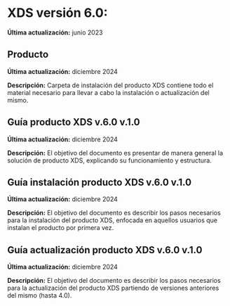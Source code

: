 # XDS versión 6.0:
**Última actualización:** junio 2023  

## Producto

**Última actualización:** diciembre 2024

**Descripción:** Carpeta de instalación del producto XDS contiene todo el material necesario para llevar a cabo la instalación o actualización del mismo.


## Guía producto XDS v.6.0 v.1.0

**Última actualización:** diciembre 2024

**Descripción:** El objetivo del documento es presentar de manera general la solución de producto XDS, explicando su funcionamiento y estructura.


## Guía instalación producto XDS v.6.0 v.1.0

**Última actualización:** diciembre 2024

**Descripción:** El objetivo del documento es describir los pasos necesarios para la instalación del producto XDS, enfocada en aquellos usuarios que instalan el producto por primera vez.


## Guía actualización producto XDS v.6.0 v.1.0

**Última actualización:** diciembre 2024

**Descripción:** El objetivo del documento es describir los pasos necesarios para la actualización del producto XDS partiendo de versiones anteriores del mismo (hasta 4.0).


